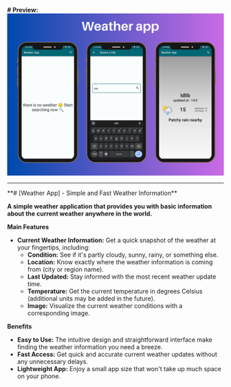 
**# Preview:**
  <img src="app_preview.png">
<hr>
**# [Weather App] - Simple and Fast Weather Information**

**A simple weather application that provides you with basic information about the current weather anywhere in the world.**

**Main Features**

* **Current Weather Information:** Get a quick snapshot of the weather at your fingertips, including:
    * **Condition:** See if it's partly cloudy, sunny, rainy, or something else.
    * **Location:** Know exactly where the weather information is coming from (city or region name).
    * **Last Updated:** Stay informed with the most recent weather update time.
    * **Temperature:** Get the current temperature in degrees Celsius (additional units may be added in the future).
    * **Image:** Visualize the current weather conditions with a corresponding image.

**Benefits**

* **Easy to Use:** The intuitive design and straightforward interface make finding the weather information you need a breeze.
* **Fast Access:** Get quick and accurate current weather updates without any unnecessary delays.
* **Lightweight App:** Enjoy a small app size that won't take up much space on your phone.
